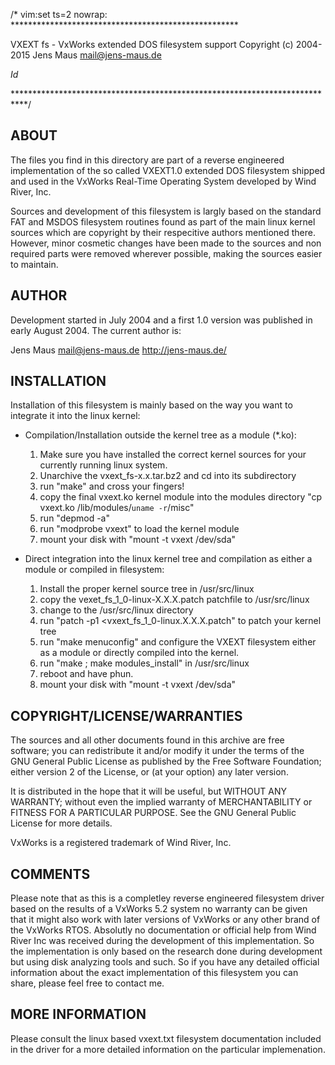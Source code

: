 /* vim:set ts=2 nowrap: ****************************************************

 VXEXT fs - VxWorks extended DOS filesystem support
 Copyright (c) 2004-2015 Jens Maus <mail@jens-maus.de>

 $Id$

***************************************************************************/

ABOUT
---------------------------
The files you find in this directory are part of a reverse engineered 
implementation of the so called VXEXT1.0 extended DOS filesystem shipped and
used in the VxWorks Real-Time Operating System developed by Wind River, Inc.

Sources and development of this filesystem is largly based on the standard
FAT and MSDOS filesystem routines found as part of the main linux kernel
sources which are copyright by their respecitive authors mentioned there.
However, minor cosmetic changes have been made to the sources and non required
parts were removed wherever possible, making the sources easier to maintain.

AUTHOR
----------------------------
Development started in July 2004 and a first 1.0 version was published in
early August 2004. The current author is:

Jens Maus <mail@jens-maus.de>
http://jens-maus.de/

INSTALLATION
----------------------------
Installation of this filesystem is mainly based on the way you want to
integrate it into the linux kernel:

- Compilation/Installation outside the kernel tree as a module (*.ko):
   
  1) Make sure you have installed the correct kernel sources for your
     currently running linux system.
  2) Unarchive the vxext_fs-x.x.tar.bz2 and cd into its subdirectory
  3) run "make" and cross your fingers!
  4) copy the final vxext.ko kernel module into the modules directory
     "cp vxext.ko /lib/modules/`uname -r`/misc"
  5) run "depmod -a"
  6) run "modprobe vxext" to load the kernel module
  7) mount your disk with "mount -t vxext /dev/sda"

- Direct integration into the linux kernel tree and compilation
  as either a module or compiled in filesystem:

  1) Install the proper kernel source tree in /usr/src/linux
  2) copy the vexet_fs_1_0-linux-X.X.X.patch patchfile to /usr/src/linux
  3) change to the /usr/src/linux directory
  4) run "patch -p1 <vxext_fs_1_0-linux.X.X.X.patch" to patch your kernel
     tree
  5) run "make menuconfig" and configure the VXEXT filesystem either as a
     module or directly compiled into the kernel.
  6) run "make ; make modules_install" in /usr/src/linux
  7) reboot and have phun.
  8) mount your disk with "mount -t vxext /dev/sda"
     
COPYRIGHT/LICENSE/WARRANTIES
-----------------------------
The sources and all other documents found in this archive are free software;
you can redistribute it and/or modify it under the terms of the GNU General
Public License as published by the Free Software Foundation; either version 2
of the License, or (at your option) any later version.

It is distributed in the hope that it will be useful, but WITHOUT ANY WARRANTY;
without even the implied warranty of MERCHANTABILITY or FITNESS FOR A PARTICULAR
PURPOSE.  See the GNU General Public License for more details.

VxWorks is a registered trademark of Wind River, Inc.

COMMENTS
-----------------------------
Please note that as this is a completley reverse engineered filesystem driver based
on the results of a VxWorks 5.2 system no warranty can be given that it might
also work with later versions of VxWorks or any other brand of the VxWorks RTOS.
Absolutly no documentation or official help from Wind River Inc was received 
during the development of this implementation. So the implementation is only
based on the research done during development but using disk analyzing tools and
such. So if you have any detailed official information about the exact implementation
of this filesystem you can share, please feel free to contact me.

MORE INFORMATION
------------------------------
Please consult the linux based vxext.txt filesystem documentation included in the
driver for a more detailed information on the particular implemenation.
